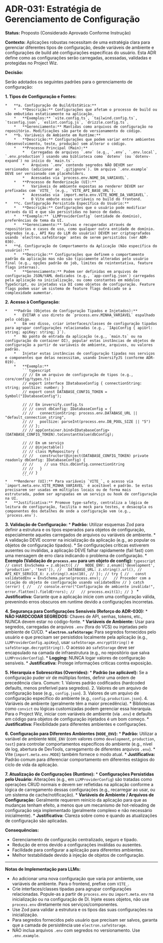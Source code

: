 # ADR-031: Estratégia de Gerenciamento de Configuração

**Status:** Proposto (Considerado Aprovado Conforme Instrução)

**Contexto:**
Aplicações robustas necessitam de uma estratégia clara para gerenciar diferentes tipos de configuração, desde variáveis de ambiente e configurações de build até configurações específicas do usuário. Esta ADR define como as configurações serão carregadas, acessadas, validadas e protegidas no Project Wiz.

**Decisão:**

Serão adotados os seguintes padrões para o gerenciamento de configuração:

**1. Tipos de Configuração e Fontes:**

    *   **a. Configuração de Build/Estática:**
        *   **Descrição:** Configurações que afetam o processo de build ou são embutidas estaticamente na aplicação.
        *   **Exemplos:** `vite.config.ts`, `tailwind.config.ts`, `tsconfig.json`, `eslint.config.js`, `drizzle.config.ts`.
        *   **Gerenciamento:** Mantidas como arquivos de configuração no repositório. Modificações são parte do versionamento do código.
    *   **b. Variáveis de Ambiente em Runtime:**
        *   **Descrição:** Configurações que podem variar entre ambientes (desenvolvimento, teste, produção) sem alterar o código.
        *   **Processo Principal (Main):**
            *   Carregadas de arquivos `.env` (e.g., `.env`, `.env.local`, `.env.production`) usando uma biblioteca como `dotenv` (ou `dotenv-expand`) no início do `main.ts`.
            *   Arquivos `.env` contendo segredos NÃO DEVEM ser versionados (adicionar ao `.gitignore`). Um arquivo `.env.example` DEVE ser versionado com placeholders.
            *   Acessadas via `process.env.NOME_DA_VARIAVEL`.
        *   **Processo de Renderização (UI):**
            *   Variáveis de ambiente expostas ao renderer DEVEM ser prefixadas com `VITE_` (e.g., `VITE_API_BASE_URL`).
            *   Acessadas via `import.meta.env.VITE_NOME_DA_VARIAVEL`.
            *   O Vite embute essas variáveis no build do frontend.
    *   **c. Configuração Persistida Específica do Usuário:**
        *   **Descrição:** Configurações que o usuário pode modificar através da UI e que são persistidas no banco de dados.
        *   **Exemplo:** `LLMProviderConfig` (entidade de domínio), preferências de tema da UI.
        *   **Gerenciamento:** Salvas e recuperadas através de repositórios e casos de uso, como qualquer outra entidade de domínio. Segredos (e.g., API Key do LLM do usuário) DEVEM ser criptografados usando `electron.safeStorage` antes de serem persistidos (ver ADR-030).
    *   **d. Configuração de Comportamento da Aplicação (Não específica do usuário):**
        *   **Descrição:** Configurações que definem o comportamento padrão da aplicação mas não são tipicamente alteradas pelo usuário final (e.g., opções padrão de job, limites de reintentativa, feature flags internas).
        *   **Gerenciamento:** Podem ser definidas em arquivos de configuração JSON/YAML dedicados (e.g., `app-config.json`) carregados pela aplicação na inicialização, ou como constantes em módulos TypeScript, ou injetadas via DI como objetos de configuração. Feature flags podem usar um sistema de feature flags dedicado se a complexidade aumentar.

**2. Acesso à Configuração:**

    *   **Padrão (Objetos de Configuração Tipados e Injetados):**
        *   EVITAR o uso direto de `process.env.MINHA_VARIAVEL` espalhado pelo código.
        *   Em vez disso, criar interfaces/classes de configuração tipadas para agrupar configurações relacionadas (e.g., `IApiConfig { apiUrl: string; apiKey: string; }`).
        *   No ponto de entrada da aplicação (e.g., `main.ts` ou na configuração do container DI), popular estas instâncias de objetos de configuração a partir de variáveis de ambiente, arquivos, ou valores padrão.
        *   Injetar estas instâncias de configuração tipadas nos serviços e componentes que delas necessitam, usando InversifyJS (conforme ADR-019).
        *   **Exemplo:**
            ```typescript
            // // Em um arquivo de configuração de tipos (e.g., core/config/types.ts)
            // export interface IDatabaseConfig { connectionString: string; poolSize: number; }
            // export const DATABASE_CONFIG_TOKEN = Symbol("IDatabaseConfig");

            // // Em inversify.config.ts
            // // const dbConfig: IDatabaseConfig = {
            // //   connectionString: process.env.DATABASE_URL || "default_connection_string",
            // //   poolSize: parseInt(process.env.DB_POOL_SIZE || "5")
            // // };
            // // appContainer.bind<IDatabaseConfig>(DATABASE_CONFIG_TOKEN).toConstantValue(dbConfig);

            // // Em um serviço
            // // @injectable()
            // // class MyRepository {
            // //   constructor(@inject(DATABASE_CONFIG_TOKEN) private readonly dbConfig: IDatabaseConfig) {
            // //     // usa this.dbConfig.connectionString
            // //   }
            // // }
            ```
    *   **Renderer (UI):** Para variáveis `VITE_`, o acesso via `import.meta.env.VITE_MINHA_VARIAVEL` é aceitável e padrão. Se estas precisarem ser usadas em múltiplos locais ou de forma mais estruturada, podem ser agrupadas em um serviço ou hook de configuração na UI.
    *   **Justificativa:** Promove type-safety, centraliza a lógica de leitura de configuração, facilita o mock para testes, e desacopla os componentes dos detalhes de onde a configuração vem (e.g., `process.env`).

**3. Validação de Configuração:**
    *   **Padrão:** Utilizar esquemas Zod para definir a estrutura e os tipos esperados para objetos de configuração, especialmente aqueles carregados de arquivos ou variáveis de ambiente.
    *   A validação DEVE ocorrer na inicialização da aplicação (e.g., ao popular os objetos de configuração tipados).
    *   Se configurações críticas estiverem ausentes ou inválidas, a aplicação DEVE falhar rapidamente (fail fast) com uma mensagem de erro clara indicando o problema de configuração.
    *   **Exemplo (Validação de `process.env` para um objeto de config):**
        ```typescript
        // const EnvSchema = z.object({
        //   NODE_ENV: z.enum(['development', 'production', 'test']),
        //   DATABASE_URL: z.string().url(),
        //   API_KEY_SERVICE_X: z.string().min(10),
        // });
        // try {
        //   const validatedEnv = EnvSchema.parse(process.env);
        //   // Proceder com a criação do objeto de configuração usando validatedEnv
        // } catch (error) {
        //   // console.error("Configuração de ambiente inválida!", error.flatten().fieldErrors);
        //   // process.exit(1);
        // }
        ```
    *   **Justificativa:** Garante que a aplicação inicie com uma configuração válida, prevenindo erros obscuros em runtime devido a configurações incorretas.

**4. Segurança para Configurações Sensíveis (Reforço do ADR-030):**
    *   **NÃO HARDCODAR SEGREDOS:** Chaves de API, senhas, tokens, etc., NUNCA devem estar no código-fonte.
    *   **Variáveis de Ambiente:** Usar para segredos, carregadas de arquivos `.env` (fora do VCS) ou injetadas pelo ambiente de CI/CD.
    *   **`electron.safeStorage`:** Para segredos fornecidos pelo usuário e que precisam ser persistidos localmente pela aplicação (e.g., `LLMProviderConfig.apiKey`), usar `safeStorage.encryptString()` e `safeStorage.decryptString()`. O acesso ao `safeStorage` deve ser encapsulado na camada de infraestrutura (e.g., no repositório que salva `LLMProviderConfig`).
    *   **Logging:** NUNCA logar valores de configuração sensíveis.
    *   **Justificativa:** Protege informações críticas contra exposição.

**5. Hierarquia e Sobrescritas (Overrides):**
    *   **Padrão (se aplicável):** Se a configuração puder vir de múltiplas fontes, definir uma ordem de precedência clara. Comum:
        1.  Valores padrão codificados (hardcoded defaults, menos preferível para segredos).
        2.  Valores de um arquivo de configuração base (e.g., `config.json`).
        3.  Valores de um arquivo de configuração específico do ambiente (e.g., `config.production.json`).
        4.  Variáveis de ambiente (geralmente têm a maior precedência).
    *   Bibliotecas como `convict` ou lógicas customizadas podem gerenciar essa hierarquia. Para o Project Wiz, iniciar com variáveis de ambiente (via `.env`) e defaults em código para objetos de configuração injetados é um bom começo.
    *   **Justificativa:** Flexibilidade para diferentes ambientes e configurações.

**6. Configuração para Diferentes Ambientes (`NODE_ENV`):**
    *   **Padrão:** Utilizar a variável de ambiente `NODE_ENV` (com valores como `development`, `production`, `test`) para controlar comportamentos específicos do ambiente (e.g., nível de log, abertura de DevTools, carregamento de diferentes arquivos `.env`).
    *   Vite (`import.meta.env.MODE`) também fornece o modo atual.
    *   **Justificativa:** Padrão comum para diferenciar comportamento em diferentes estágios do ciclo de vida da aplicação.

**7. Atualização de Configurações (Runtime):**
    *   **Configurações Persistidas pelo Usuário:** Alterações (e.g., em `LLMProviderConfig`) são tratadas como operações CRUD normais e devem ser refletidas na aplicação conforme a lógica de carregamento dessas configurações (e.g., recarregar ao usar, ou um sistema de cache/notificação).
    *   **Variáveis de Ambiente / Arquivos de Configuração:** Geralmente requerem reinício da aplicação para que as mudanças tenham efeito, a menos que um mecanismo de hot-reloading de configuração seja implementado (geralmente complexo e não necessário inicialmente).
    *   **Justificativa:** Clareza sobre como e quando as atualizações de configuração são aplicadas.

**Consequências:**
*   Gerenciamento de configuração centralizado, seguro e tipado.
*   Redução de erros devido a configurações inválidas ou ausentes.
*   Facilidade para configurar a aplicação para diferentes ambientes.
*   Melhor testabilidade devido à injeção de objetos de configuração.

---
**Notas de Implementação para LLMs:**
*   Ao adicionar uma nova configuração que varia por ambiente, use variáveis de ambiente. Para o frontend, prefixe com `VITE_`.
*   Crie interfaces/classes tipadas para agrupar configurações relacionadas. Popule-as a partir de `process.env` ou `import.meta.env` na inicialização ou na configuração de DI. Injete esses objetos, não use `process.env` diretamente nos serviços/componentes.
*   Use Zod para validar a estrutura e os tipos das suas configurações na inicialização.
*   Para segredos fornecidos pelo usuário que precisam ser salvos, garanta que a camada de persistência use `electron.safeStorage`.
*   NÃO inclua arquivos `.env` com segredos no versionamento. Use `.env.example`.
